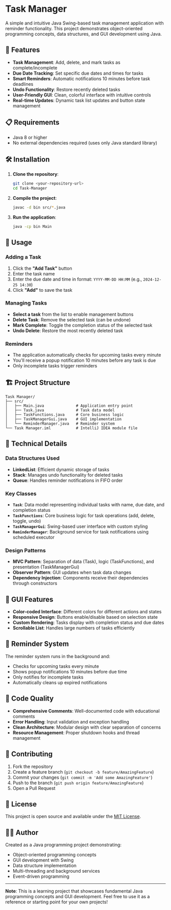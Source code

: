 # Task Manager

A simple and intuitive Java Swing-based task management application with reminder functionality. This project demonstrates object-oriented programming concepts, data structures, and GUI development using Java.

## 🚀 Features

- **Task Management**: Add, delete, and mark tasks as complete/incomplete
- **Due Date Tracking**: Set specific due dates and times for tasks
- **Smart Reminders**: Automatic notifications 10 minutes before task deadlines
- **Undo Functionality**: Restore recently deleted tasks
- **User-Friendly GUI**: Clean, colorful interface with intuitive controls
- **Real-time Updates**: Dynamic task list updates and button state management

## 📋 Requirements

- Java 8 or higher
- No external dependencies required (uses only Java standard library)

## 🛠️ Installation

1. **Clone the repository**:
   ```bash
   git clone <your-repository-url>
   cd Task-Manager
   ```

2. **Compile the project**:
   ```bash
   javac -d bin src/*.java
   ```

3. **Run the application**:
   ```bash
   java -cp bin Main
   ```

## 🎯 Usage

### Adding a Task
1. Click the **"Add Task"** button
2. Enter the task name
3. Enter the due date and time in format: `YYYY-MM-DD HH:MM` (e.g., `2024-12-25 14:30`)
4. Click **"Add"** to save the task

### Managing Tasks
- **Select a task** from the list to enable management buttons
- **Delete Task**: Remove the selected task (can be undone)
- **Mark Complete**: Toggle the completion status of the selected task
- **Undo Delete**: Restore the most recently deleted task

### Reminders
- The application automatically checks for upcoming tasks every minute
- You'll receive a popup notification 10 minutes before any task is due
- Only incomplete tasks trigger reminders

## 🏗️ Project Structure

```
Task Manager/
├── src/
│   ├── Main.java              # Application entry point
│   ├── Task.java              # Task data model
│   ├── TaskFunctions.java     # Core business logic
│   ├── TaskManagerGui.java    # GUI implementation
│   └── ReminderManager.java   # Reminder system
└── Task Manager.iml           # IntelliJ IDEA module file
```

## 🔧 Technical Details

### Data Structures Used
- **LinkedList**: Efficient dynamic storage of tasks
- **Stack**: Manages undo functionality for deleted tasks
- **Queue**: Handles reminder notifications in FIFO order

### Key Classes
- **`Task`**: Data model representing individual tasks with name, due date, and completion status
- **`TaskFunctions`**: Core business logic for task operations (add, delete, toggle, undo)
- **`TaskManagerGui`**: Swing-based user interface with custom styling
- **`ReminderManager`**: Background service for task notifications using scheduled executor

### Design Patterns
- **MVC Pattern**: Separation of data (Task), logic (TaskFunctions), and presentation (TaskManagerGui)
- **Observer Pattern**: GUI updates when task data changes
- **Dependency Injection**: Components receive their dependencies through constructors

## 🎨 GUI Features

- **Color-coded Interface**: Different colors for different actions and states
- **Responsive Design**: Buttons enable/disable based on selection state
- **Custom Rendering**: Tasks display with completion status and due dates
- **Scrollable List**: Handles large numbers of tasks efficiently

## 🚨 Reminder System

The reminder system runs in the background and:
- Checks for upcoming tasks every minute
- Shows popup notifications 10 minutes before due time
- Only notifies for incomplete tasks
- Automatically cleans up expired notifications

## 📝 Code Quality

- **Comprehensive Comments**: Well-documented code with educational comments
- **Error Handling**: Input validation and exception handling
- **Clean Architecture**: Modular design with clear separation of concerns
- **Resource Management**: Proper shutdown hooks and thread management

## 🤝 Contributing

1. Fork the repository
2. Create a feature branch (`git checkout -b feature/AmazingFeature`)
3. Commit your changes (`git commit -m 'Add some AmazingFeature'`)
4. Push to the branch (`git push origin feature/AmazingFeature`)
5. Open a Pull Request

## 📄 License

This project is open source and available under the [MIT License](LICENSE).

## 👨‍💻 Author

Created as a Java programming project demonstrating:
- Object-oriented programming concepts
- GUI development with Swing
- Data structure implementation
- Multi-threading and background services
- Event-driven programming

---

**Note**: This is a learning project that showcases fundamental Java programming concepts and GUI development. Feel free to use it as a reference or starting point for your own projects! 
